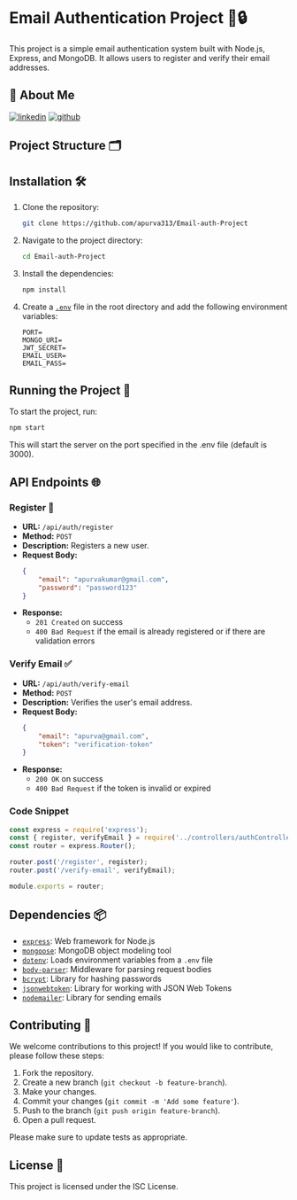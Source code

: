 # Email Authentication Project 📧🔒

This project is a simple email authentication system built with Node.js, Express, and MongoDB. It allows users to register and verify their email addresses.

## 🚀 About Me

[![linkedin](https://img.shields.io/badge/linkedin-0A66C2?style=for-the-badge&logo=linkedin&logoColor=white)](https://www.linkedin.com/apurva313)
[![github](https://img.shields.io/badge/github-181717?style=for-the-badge&logo=github&logoColor=white)](https://github.com/apurva313)

## Project Structure 🗂️

## Installation 🛠️

1. Clone the repository:
    ```sh
    git clone https://github.com/apurva313/Email-auth-Project
    ```

2. Navigate to the project directory:
    ```sh
    cd Email-auth-Project
    ```

3. Install the dependencies:
    ```sh
    npm install
    ```

4. Create a [`.env`](command:_github.copilot.openRelativePath?%5B%7B%22scheme%22%3A%22file%22%2C%22authority%22%3A%22%22%2C%22path%22%3A%22%2FD%3A%2FCode%2FEmail-auth-Project%2F.env%22%2C%22query%22%3A%22%22%2C%22fragment%22%3A%22%22%7D%2C%22b5905f33-9e98-4c82-9582-923b1185c0cf%22%5D "d:\Code\Email-auth-Project\.env") file in the root directory and add the following environment variables:
    ```env
    PORT=
    MONGO_URI=
    JWT_SECRET=
    EMAIL_USER=
    EMAIL_PASS=
    ```

## Running the Project 🚀

To start the project, run:
```sh
npm start
```
This will start the server on the port specified in the .env file (default is 3000).

## API Endpoints 🌐

### Register 📝

- **URL:** `/api/auth/register`
- **Method:** `POST`
- **Description:** Registers a new user.
- **Request Body:**
    ```json
    {
        "email": "apurvakumar@gmail.com",
        "password": "password123"
    }
    ```
- **Response:**
    - `201 Created` on success
    - `400 Bad Request` if the email is already registered or if there are validation errors

### Verify Email ✅

- **URL:** `/api/auth/verify-email`
- **Method:** `POST`
- **Description:** Verifies the user's email address.
- **Request Body:**
    ```json
    {
        "email": "apurva@gmail.com",
        "token": "verification-token"
    }
    ```
- **Response:**
    - `200 OK` on success
    - `400 Bad Request` if the token is invalid or expired

### Code Snippet

```javascript
const express = require('express');
const { register, verifyEmail } = require('../controllers/authController');
const router = express.Router();

router.post('/register', register);
router.post('/verify-email', verifyEmail); 

module.exports = router;
```


## Dependencies 📦

- [`express`](https://expressjs.com/): Web framework for Node.js
- [`mongoose`](https://mongoosejs.com/): MongoDB object modeling tool
- [`dotenv`](https://www.npmjs.com/package/dotenv): Loads environment variables from a `.env` file
- [`body-parser`](https://www.npmjs.com/package/body-parser): Middleware for parsing request bodies
- [`bcrypt`](https://www.npmjs.com/package/bcrypt): Library for hashing passwords
- [`jsonwebtoken`](https://www.npmjs.com/package/jsonwebtoken): Library for working with JSON Web Tokens
- [`nodemailer`](https://nodemailer.com/about/): Library for sending emails

## Contributing 🤝

We welcome contributions to this project! If you would like to contribute, please follow these steps:

1. Fork the repository.
2. Create a new branch (`git checkout -b feature-branch`).
3. Make your changes.
4. Commit your changes (`git commit -m 'Add some feature'`).
5. Push to the branch (`git push origin feature-branch`).
6. Open a pull request.

Please make sure to update tests as appropriate.


## License 📄

This project is licensed under the ISC License.
